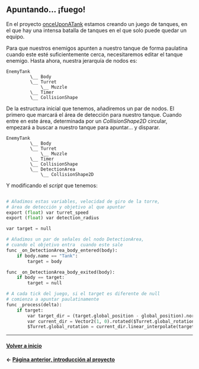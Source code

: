 ## Apuntando... ¡fuego!

En el proyecto [onceUponATank](https://github.com/keyWorlds/onceUponATank) estamos creando un juego de tanques, en el que hay una intensa batalla de tanques en el que solo puede quedar un equipo.

Para que nuestros enemigos apunten a nuestro tanque de forma paulatina cuando este esté suficientemente cerca, necesitaremos editar el tanque enemigo. Hasta ahora, nuestra jerarquía de nodos es:

```
EnemyTank
         \__ Body
         \__ Turret
             \__ Muzzle
         \__ Timer
         \__ CollisionShape
```
De la estructura inicial que tenemos, añadiremos un par de nodos. El primero que marcará el área de detección para nuestro tanque. Cuando entre en este área, determinada por un _CollisionShape2D_ circular, empezará a buscar a nuestro tanque para apuntar... y disparar.

```
EnemyTank
         \__ Body
         \__ Turret
             \__ Muzzle
         \__ Timer
         \__ CollisionShape
         \__ DetectionArea
             \__ CollisionShape2D
```

Y modificando el _script_ que tenemos:

```py

# Añadimos estas variables, velocidad de giro de la torre,
# área de detección y objetivo al que apuntar
export (float) var turret_speed
export (float) var detection_radius

var target = null

# Añadimos un par de señales del nodo DetectionArea,
# cuando el objetivo entra  cuando este sale
func _on_DetectionArea_body_entered(body):
	if body.name == "Tank":
		target = body

func _on_DetectionArea_body_exited(body):
	if body == target:
		target = null

# A cada tick del juego, si el target es diferente de null
# comienza a apuntar paulatinamente
func _process(delta):
	if target:
		var target_dir = (target.global_position - global_position).normalized()
		var current_dir = Vector2(1, 0).rotated($Turret.global_rotation)
		$Turret.global_rotation = current_dir.linear_interpolate(target_dir, turret_speed * delta).angle()
```

---
#### [Volver a inicio](../../README.md)
#### ← [Página anterior, introducción al proyecto](tanks.md)